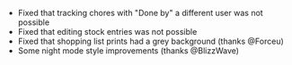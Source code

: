 - Fixed that tracking chores with "Done by" a different user was not possible
- Fixed that editing stock entries was not possible
- Fixed that shopping list prints had a grey background (thanks @Forceu)
- Some night mode style improvements (thanks @BlizzWave)
